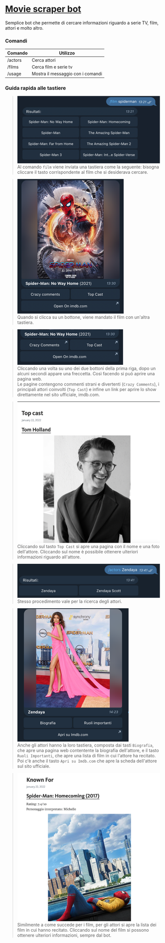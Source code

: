 # [Movie scraper bot](https://t.me/movie_scraper_bot)

Semplice bot che permette di cercare informazioni riguardo a serie TV, 
film, attori e molto altro.
<br>
### Comandi
| Comando | Utilizzo                                 |
|---------|------------------------------------------|
| /actors | Cerca attori                             |
| /films  | Cerca film e serie tv                    |
| /usage  | Mostra il messaggio con i comandi        |

### Guida rapida alle tastiere
> ![Risposta al comando film](screenshots/results_film.png)
> <br>
> Al comando `film` viene inviata una tastiera come la seguente: 
> bisogna cliccare il tasto corrispondente al film che si desiderava cercare.

>![Apertura di un film](screenshots/open_film.png)
> <br>
> Quando si clicca su un bottone, viene mandato il film con un'altra tastiera.

>![Tastiera film](screenshots/film_keyboard.png)
> <br>
> Cliccando una volta su uno dei due bottoni della prima riga, dopo un alcuni
> secondi appare una freccetta. Così facendo si può aprire una pagina web.
> <br>
> Le pagine contengono commenti strani e divertenti (`Crazy Comments`),
> i principali attori coinvolti (`Top Cast`) e infine un link per aprire 
> lo show direttamente nel sito ufficiale, imdb.com.

>![Top Cast](screenshots/top_cast.png)
> <br>
> Cliccando sul tasto `Top Cast` si apre una pagina con il nome e una foto 
> dell'attore. Cliccando sul nome è possibile ottenere ulteriori informazioni
> riguardo all'attore.

>![Risultati della ricerca di attori](screenshots/results_actor.png)
> <br>
> Stesso procedimento vale per la ricerca degli attori.

>![Informazioni attore](screenshots/open_actor.png)
> <br>
> Anche gli attori hanno la loro tastiera, composta dai tasti `Biografia`, 
> che apre una pagina web contentente la biografia dell'attore, e il tasto
> `Ruoli Importanti`, che apre una lista di film in cui l'attore ha recitato.
> Poi c'è anche il tasto `Apri su Imdb.com` che apre la scheda dell'attore 
> sul sito ufficiale.

>![Known for](screenshots/known_for.png)
> <br>
> Similmente a come succede per i film, per gli attori si apre la 
> lista dei film in cui hanno recitato. Cliccando sul nome del film si possono
> ottenere ulteriori informazioni, sempre dal bot.
